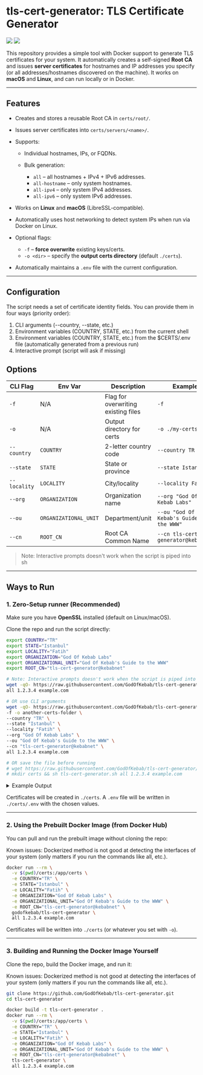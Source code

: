 # tls-cert-generator: TLS Certificate Generator

![](https://badgen.net/docker/pulls/godofkebab/tls-cert-generator)
![](https://badgen.net/docker/size/godofkebab/tls-cert-generator)

This repository provides a simple tool with Docker support to generate TLS certificates for your system.
It automatically creates a self-signed **Root CA** and issues **server certificates** for hostnames and IP addresses you specify (or all addresses/hostnames discovered on the machine).
It works on **macOS** and **Linux**, and can run locally or in Docker.

---

## Features

* Creates and stores a reusable Root CA in `certs/root/`.
* Issues server certificates into `certs/servers/<name>/`.
* Supports:

    * Individual hostnames, IPs, or FQDNs.
    * Bulk generation:

        * `all` – all hostnames + IPv4 + IPv6 addresses.
        * `all-hostname` – only system hostnames.
        * `all-ipv4` – only system IPv4 addresses.
        * `all-ipv6` – only system IPv6 addresses.
* Works on **Linux** and **macOS** (LibreSSL-compatible).
* Automatically uses host networking to detect system IPs when run via Docker on Linux.
* Optional flags:

    * `-f` – **force overwrite** existing keys/certs.
    * `-o <dir>` – specify the **output certs directory** (default `./certs`).
* Automatically maintains a `.env` file with the current configuration.

---

## Configuration

The script needs a set of certificate identity fields.
You can provide them in four ways (priority order):
1. CLI arguments (--country, --state, etc.)
2. Environment variables (COUNTRY, STATE, etc.) from the current shell
3. Environment variables (COUNTRY, STATE, etc.) from the $CERTS/.env file (automatically generated from a previous run)
4. Interactive prompt (script will ask if missing)

## Options

| CLI Flag     | Env Var               | Description                         | Example                                  |
|--------------|-----------------------|-------------------------------------|------------------------------------------|
| `-f`         | N/A                   | Flag for overwriting existing files | `-f`                                     |
| `-o`         | N/A                   | Output directory for certs          | `-o ./my-certs`                          |
| `--country`  | `COUNTRY`             | 2-letter country code               | `--country TR`                           |
| `--state`    | `STATE`               | State or province                   | `--state Istanbul`                       |
| `--locality` | `LOCALITY`            | City/locality                       | `--locality Fatih`                       |
| `--org`      | `ORGANIZATION`        | Organization name                   | `--org "God Of Kebab Labs"`              |
| `--ou`       | `ORGANIZATIONAL_UNIT` | Department/unit                     | `--ou "God Of Kebab's Guide to the WWW"` |
| `--cn`       | `ROOT_CN`             | Root CA Common Name                 | `--cn tls-cert-generator@kebabnet`      |

> Note: Interactive prompts doesn't work when the script is piped into sh 

---

## Ways to Run

### 1. Zero-Setup runner (Recommended)

Make sure you have **OpenSSL** installed (default on Linux/macOS).

Clone the repo and run the script directly:

```bash
export COUNTRY="TR"
export STATE="Istanbul"
export LOCALITY="Fatih"
export ORGANIZATION="God Of Kebab Labs"
export ORGANIZATIONAL_UNIT="God Of Kebab's Guide to the WWW"
export ROOT_CN="tls-cert-generator@kebabnet"

# Note: Interactive prompts doesn't work when the script is piped into sh 
wget -qO- https://raw.githubusercontent.com/GodOfKebab/tls-cert-generator/refs/heads/main/tls-cert-generator.sh | sh -s -- \
all 1.2.3.4 example.com

# OR use CLI arguments
wget -qO- https://raw.githubusercontent.com/GodOfKebab/tls-cert-generator/refs/heads/main/tls-cert-generator.sh | sh -s -- \
-f -o another-certs-folder \
--country "TR" \
--state "Istanbul" \
--locality "Fatih" \
--org "God Of Kebab Labs" \
--ou "God Of Kebab's Guide to the WWW" \
--cn "tls-cert-generator@kebabnet" \
all 1.2.3.4 example.com

# OR save the file before running
# wget https://raw.githubusercontent.com/GodOfKebab/tls-cert-generator/refs/heads/main/tls-cert-generator.sh -O tls-cert-generator.sh
# mkdir certs && sh tls-cert-generator.sh all 1.2.3.4 example.com
```

<details>
<summary>Example Output</summary>

```text
Enter COUNTRY (2-letter country code) [XX]: 
Enter STATE (State or province) [XX]: 
Enter LOCALITY (City/locality) [XX]: 
Enter ORGANIZATION (Organization name) [XX]: 
Enter ORGANIZATIONAL_UNIT (Department/unit) [XX]: 
Enter ROOT_CN (Root CA Common Name) [tls-cert-generator@XX]: 
✨  Welcome to tls-cert-generator!
📋 Current configuration:
   FORCE               (-f)         = 1
   CERTS_DIR           (-o)         = /Users/username/make-tls-certs
   COUNTRY             (--country)  = XX
   STATE               (--state)    = XX
   LOCALITY            (--locality) = XX
   ORGANIZATION        (--org)      = XX
   ORGANIZATIONAL_UNIT (--ou)       = XX
   ROOT_CN             (--cn)       = tls-cert-generator@XX

⏳ Generating key for rootCA ...
    ✅ Success: /Users/username/make-tls-certs/root/rootCA.key
⏳ Generating cert for rootCA ...
    ✅ Success: /Users/username/make-tls-certs/root/rootCA.crt
⏳ Generating cert/key for HOSTNAME ...
    ✅ Success: /Users/username/make-tls-certs/servers/HOSTNAME/key.pem
    ✅ Success: /Users/username/make-tls-certs/servers/HOSTNAME.csr
    ✅ Success: /Users/username/make-tls-certs/servers/HOSTNAME/cert.pem
⏳ Generating cert/key for HOSTNAME.local ...
    ✅ Success: /Users/username/make-tls-certs/servers/HOSTNAME.local/key.pem
    ✅ Success: /Users/username/make-tls-certs/servers/HOSTNAME.local.csr
    ✅ Success: /Users/username/make-tls-certs/servers/HOSTNAME.local/cert.pem
⏳ Generating cert/key for HOSTNAME.local ...
    ✅ Success: /Users/username/make-tls-certs/servers/HOSTNAME.local/key.pem
    ✅ Success: /Users/username/make-tls-certs/servers/HOSTNAME.local.csr
    ✅ Success: /Users/username/make-tls-certs/servers/HOSTNAME.local/cert.pem
⏳ Generating cert/key for XX.XX.XX.XX ...
    ✅ Success: /Users/username/make-tls-certs/servers/XX.XX.XX.XX/key.pem
    ✅ Success: /Users/username/make-tls-certs/servers/XX.XX.XX.XX.csr
    ✅ Success: /Users/username/make-tls-certs/servers/XX.XX.XX.XX/cert.pem
⏳ Generating cert/key for 127.0.0.1 ...
    ✅ Success: /Users/username/make-tls-certs/servers/127.0.0.1/key.pem
    ✅ Success: /Users/username/make-tls-certs/servers/127.0.0.1.csr
    ✅ Success: /Users/username/make-tls-certs/servers/127.0.0.1/cert.pem
⏳ Generating cert/key for ::1 ...
    ✅ Success: /Users/username/make-tls-certs/servers/::1/key.pem
    ✅ Success: /Users/username/make-tls-certs/servers/::1.csr
    ✅ Success: /Users/username/make-tls-certs/servers/::1/cert.pem
```
</details>

Certificates will be created in `./certs`.
A `.env` file will be written in `./certs/.env` with the chosen values.

---

### 2. Using the Prebuilt Docker Image (from Docker Hub)

You can pull and run the prebuilt image without cloning the repo:

Known issues: Dockerized method is not good at detecting the interfaces of your system (only matters if you run the commands like all, etc.).

```bash
docker run --rm \
  -v $(pwd)/certs:/app/certs \
  -e COUNTRY="TR" \
  -e STATE="Istanbul" \
  -e LOCALITY="Fatih" \
  -e ORGANIZATION="God Of Kebab Labs" \
  -e ORGANIZATIONAL_UNIT="God Of Kebab's Guide to the WWW" \
  -e ROOT_CN="tls-cert-generator@kebabnet" \
  godofkebab/tls-cert-generator \
  all 1.2.3.4 example.com
```

Certificates will be written into `./certs` (or whatever you set with `-o`).

---

### 3. Building and Running the Docker Image Yourself

Clone the repo, build the Docker image, and run it:

Known issues: Dockerized method is not good at detecting the interfaces of your system (only matters if you run the commands like all, etc.).

```bash
git clone https://github.com/GodOfKebab/tls-cert-generator.git
cd tls-cert-generator

docker build -t tls-cert-generator .
docker run --rm \
  -v $(pwd)/certs:/app/certs \
  -e COUNTRY="TR" \
  -e STATE="Istanbul" \
  -e LOCALITY="Fatih" \
  -e ORGANIZATION="God Of Kebab Labs" \
  -e ORGANIZATIONAL_UNIT="God Of Kebab's Guide to the WWW" \
  -e ROOT_CN="tls-cert-generator@kebabnet" \
  tls-cert-generator \
  all 1.2.3.4 example.com
```

